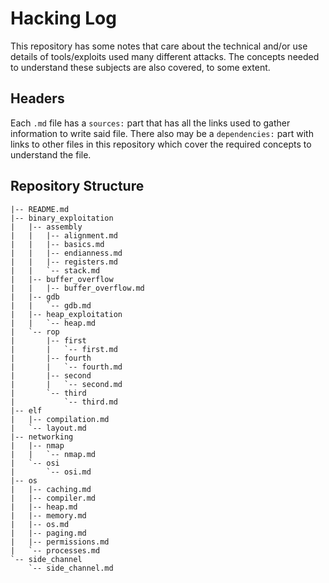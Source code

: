 # Hacking Log

This repository has some notes that care about the technical and/or
use details of tools/exploits used many different attacks. The concepts
needed to understand these subjects are also covered, to some extent.

## Headers

Each `.md` file has a `sources:` part that has all the links used to
gather information to write said file. There also may be a
`dependencies:` part with links to other files in this repository which
cover the required concepts to understand the file.

## Repository Structure
```
|-- README.md
|-- binary_exploitation
|   |-- assembly
|   |   |-- alignment.md
|   |   |-- basics.md
|   |   |-- endianness.md
|   |   |-- registers.md
|   |   `-- stack.md
|   |-- buffer_overflow
|   |   |-- buffer_overflow.md
|   |-- gdb
|   |   `-- gdb.md
|   |-- heap_exploitation
|   |   `-- heap.md
|   `-- rop
|       |-- first
|       |   `-- first.md
|       |-- fourth
|       |   `-- fourth.md
|       |-- second
|       |   `-- second.md
|       `-- third
|           `-- third.md
|-- elf
|   |-- compilation.md
|   `-- layout.md
|-- networking
|   |-- nmap
|   |   `-- nmap.md
|   `-- osi
|       `-- osi.md
|-- os
|   |-- caching.md
|   |-- compiler.md
|   |-- heap.md
|   |-- memory.md
|   |-- os.md
|   |-- paging.md
|   |-- permissions.md
|   `-- processes.md
`-- side_channel
    `-- side_channel.md
```
